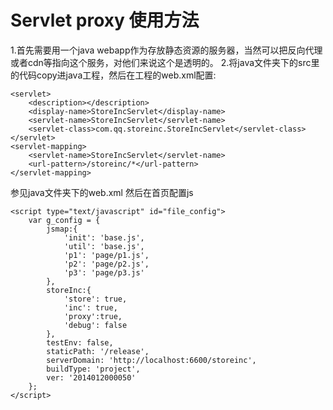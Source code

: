 Servlet proxy 使用方法
======================
1.首先需要用一个java webapp作为存放静态资源的服务器，当然可以把反向代理或者cdn等指向这个服务，对他们来说这个是透明的。
2.将java文件夹下的src里的代码copy进java工程，然后在工程的web.xml配置:

    <servlet>
        <description></description>
        <display-name>StoreIncServlet</display-name>
        <servlet-name>StoreIncServlet</servlet-name>
        <servlet-class>com.qq.storeinc.StoreIncServlet</servlet-class>
    </servlet>
    <servlet-mapping>
        <servlet-name>StoreIncServlet</servlet-name>
        <url-pattern>/storeinc/*</url-pattern>
    </servlet-mapping>

参见java文件夹下的web.xml
然后在首页配置js

    <script type="text/javascript" id="file_config">
        var g_config = {
            jsmap:{
                'init': 'base.js',
                'util': 'base.js',
                'p1': 'page/p1.js',
                'p2': 'page/p2.js',
                'p3': 'page/p3.js'
            },
            storeInc:{
                'store': true,
                'inc': true,
				'proxy':true,
                'debug': false
            },
            testEnv: false,
            staticPath: '/release',
			serverDomain: 'http://localhost:6600/storeinc',
            buildType: 'project',
            ver: '2014012000050'
        };
    </script>
